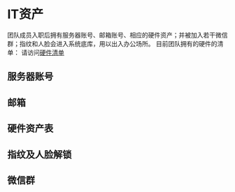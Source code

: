 # IT资产
团队成员入职后拥有服务器账号、邮箱账号、相应的硬件资产；并被加入若干微信群；指纹和人脸会进入系统底库，用以出入办公场所。 
目前团队拥有的硬件的清单：
请访问[硬件清单](https://github.com/CivilNet/SYSZUXteam/tree/master/assets/hardware_list.md)
## 服务器账号
## 邮箱
## 硬件资产表
## 指纹及人脸解锁
## 微信群